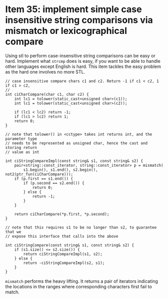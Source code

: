 # Item 35: implement simple case insensitive string comparisons via mismatch or lexicographical compare

Using stl to perform case-insensitive string comparisons can be easy or hard.
Implement what `strcmp` does is easy, if you want to be able to handle other languages except English is hard.
This item tackles the easy problem as the hard one involves no more STL.

```
// case insensitive compare chars c1 and c2. Return -1 if c1 < c2, 1 if c1 > c2,
// 
int ciCharCompare(char c1, char c2) {
    int lc1 = tolower(static_cast<unsigned char>(c1));
    int lc1 = tolower(static_cast<unsigned char>(c2));

    if (lc1 < lc2) return -1;
    if (lc1 > lc2) return 1;
    return 0;
}

// note that tolower() in <cctype> takes int returns int, and the parameter type
// needs to be represented as unsigned char, hence the cast and storing return
// value as int
```

```
int ciStringCompareImpl(const string& s1, const string& s2) {
    pair<string::const_iterator, string::const_iterator> p = mismatch(
        s1.begin(), s1.end(), s2.begin(), not2(ptr_fun(ciCharCompare)));
    if (p.first == s1.end()) {
        if (p.second == s2.end()) {
            return 0;
        } else {
            return -1;
        }
    }

    return ciCharCompare(*p.first, *p.second);
}

// note that this requires s1 to be no longer than s2, to guarantee that we
// expose this interface that calls into the above

int ciStringCompare(const string& s1, const string& s2) {
    if (s1.size() <= s2.size()) {
        return ciStringCompareImpl(s1, s2);
    } else {
        return -ciStringCompareImpl(s2, s1);
    }
}

```

`mismatch` performs the heavy lifting. It returns a pair of iterators indicating the locations in the ranges where corresponding characters first fail to match.

